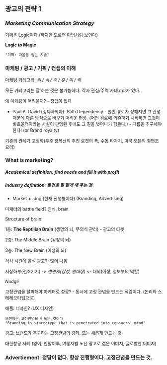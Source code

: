 ## 광고의 전략 1

### *Marketing Communication Strategy*


기획은 Logic이다 (하지만 모르면 마법처럼 보인다)

**Logic to Magic**

	"기획: 마음을 얻는 기술"

### 마케팅 / 광고 / 기획 / 컨셉의 이해

마케팅 카테고리: *의 / 식 / 주 / 휴 / 미 / 락* 

모든 카테고리는 잘 하는 것은 불가능하다. 각자 관심/주력 카테고리가 있다. 

왜 마케팅이 어려울까? - 정답이 없다

- Paul A. David (겅제사학자): Path Dependency - 한번 경로가 정해지면 그 관성 때문에 다른 방식으로 바꾸기 어려운 현상. (어떤 경로에 의존하기 시작하면 그것이 비효율적이라는 사실이 판명된 후에도 그 길을 벗어나기 힘들다.) - 다름을 추구해야 한다! (or Brand royalty)

기존의 관례가 고정화(우주 왕복선의 추진 로켓의 폭, 수동 타자기, 미국 오븐의 칠면조 요리)

### What is marketing?

##### *Academical definition: find needs and fill it with profit*

##### *Industry definition: 물건을 잘 팔게 해 주는 것*

- Market + ~ing (현재 진행형이다) (Branding, Advertising)

마케터의 battle field? 인식, brain

Structure of brain:

1층: **The Reptilian Brain** (생명의 뇌, 무의식 관리) - 광고의 타겟

2층: The Middle Brain (감정의 뇌)

3층: The New Brain (이성의 뇌)


식사 시간에 음식 광고가 많이 나옴

시상하부(전초기지) -> _변연계(감성, 연대장)_ <- 대뇌(이성, 첩보부의 역할)

*Nudge*

고정관념을 탈피해야 마케터로 성공? - 동시에 고정 관념을 만드는 직업이다. (논리와 스테레오타입으로)

애플: 디자인? (UX 디자인) 

	브랜딩은 고정관념을 만드는 것이다 
	"Branding is stereotype that is penetrated into consuers' mind"
	
광고: 브랜드가 추구하는 고정관념의 강화, 또는 새롭게 만드는 것

대한항공 사례 (영어, 반말어투, 여행지별 노선 광고로 젊은 이미지, 글로벌한 이미지)

### Advertiement: 정답이 없다. 항상 진행형이다. 고정관념을 만드는 것.